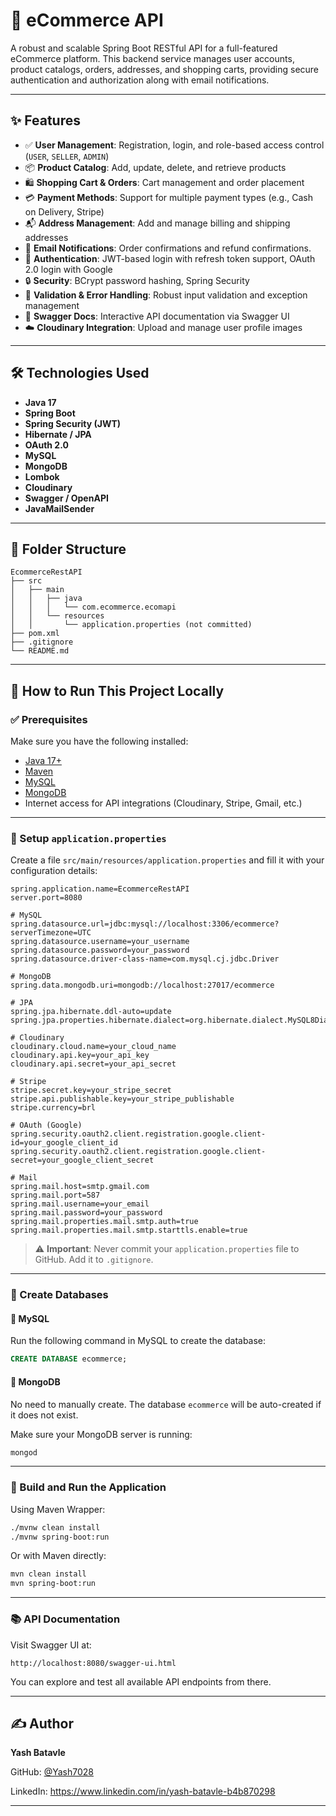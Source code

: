 # 🍎 eCommerce API

A robust and scalable Spring Boot RESTful API for a full-featured eCommerce platform. This backend service manages user accounts, product catalogs, orders, addresses, and shopping carts, providing secure authentication and authorization along with email notifications.

---

## ✨ Features

* ✅ **User Management**: Registration, login, and role-based access control (`USER`, `SELLER`, `ADMIN`)
* 📦 **Product Catalog**: Add, update, delete, and retrieve products
* 🛍️ **Shopping Cart & Orders**: Cart management and order placement
* 💳 **Payment Methods**: Support for multiple payment types (e.g., Cash on Delivery, Stripe)
* 📬 **Address Management**: Add and manage billing and shipping addresses
* 📧 **Email Notifications**: Order confirmations and refund confirmations.
* 🔐 **Authentication**: JWT-based login with refresh token support, OAuth 2.0 login with Google
* 🔒 **Security**: BCrypt password hashing, Spring Security
* 🧹 **Validation & Error Handling**: Robust input validation and exception management
* 📄 **Swagger Docs**: Interactive API documentation via Swagger UI
* ☁️ **Cloudinary Integration**: Upload and manage user profile images

---

## 🛠 Technologies Used

* **Java 17**
* **Spring Boot**
* **Spring Security (JWT)**
* **Hibernate / JPA**
* **OAuth 2.0**
* **MySQL**
* **MongoDB**
* **Lombok**
* **Cloudinary**
* **Swagger / OpenAPI**
* **JavaMailSender**

---

## 📂 Folder Structure

```
EcommerceRestAPI
├── src
│   ├── main
│   │   ├── java
│   │   │   └── com.ecommerce.ecomapi
│   │   └── resources
│   │       └── application.properties (not committed)
├── pom.xml
├── .gitignore
└── README.md
```

---

## 🚀 How to Run This Project Locally

### ✅ Prerequisites

Make sure you have the following installed:

* [Java 17+](https://adoptopenjdk.net/)
* [Maven](https://maven.apache.org/download.cgi)
* [MySQL](https://dev.mysql.com/downloads/mysql/)
* [MongoDB](https://www.mongodb.com/try/download/community)
* Internet access for API integrations (Cloudinary, Stripe, Gmail, etc.)

---

### 📂 Setup `application.properties`

Create a file `src/main/resources/application.properties` and fill it with your configuration details:

```properties
spring.application.name=EcommerceRestAPI
server.port=8080

# MySQL
spring.datasource.url=jdbc:mysql://localhost:3306/ecommerce?serverTimezone=UTC
spring.datasource.username=your_username
spring.datasource.password=your_password
spring.datasource.driver-class-name=com.mysql.cj.jdbc.Driver

# MongoDB
spring.data.mongodb.uri=mongodb://localhost:27017/ecommerce

# JPA
spring.jpa.hibernate.ddl-auto=update
spring.jpa.properties.hibernate.dialect=org.hibernate.dialect.MySQL8Dialect

# Cloudinary
cloudinary.cloud.name=your_cloud_name
cloudinary.api.key=your_api_key
cloudinary.api.secret=your_api_secret

# Stripe
stripe.secret.key=your_stripe_secret
stripe.api.publishable.key=your_stripe_publishable
stripe.currency=brl

# OAuth (Google)
spring.security.oauth2.client.registration.google.client-id=your_google_client_id
spring.security.oauth2.client.registration.google.client-secret=your_google_client_secret

# Mail
spring.mail.host=smtp.gmail.com
spring.mail.port=587
spring.mail.username=your_email
spring.mail.password=your_password
spring.mail.properties.mail.smtp.auth=true
spring.mail.properties.mail.smtp.starttls.enable=true
```

> ⚠️ **Important**: Never commit your `application.properties` file to GitHub. Add it to `.gitignore`.

---

### 📅 Create Databases

#### 🐬 MySQL

Run the following command in MySQL to create the database:

```sql
CREATE DATABASE ecommerce;
```

#### 🌿 MongoDB

No need to manually create. The database `ecommerce` will be auto-created if it does not exist.

Make sure your MongoDB server is running:

```bash
mongod
```

---

### 🚪 Build and Run the Application

Using Maven Wrapper:

```bash
./mvnw clean install
./mvnw spring-boot:run
```

Or with Maven directly:

```bash
mvn clean install
mvn spring-boot:run
```

---

### 📚 API Documentation

Visit Swagger UI at:

```
http://localhost:8080/swagger-ui.html
```

You can explore and test all available API endpoints from there.

---

## ✍️ Author

**Yash Batavle**

GitHub: [@Yash7028](https://github.com/Yash7028)

LinkedIn: https://www.linkedin.com/in/yash-batavle-b4b870298

---

